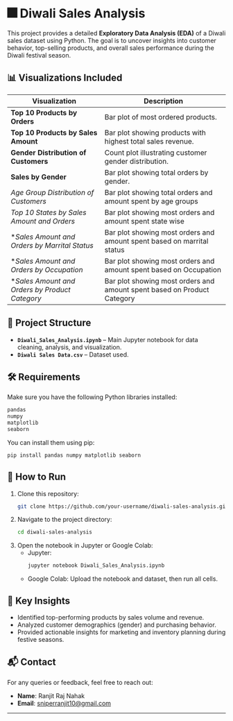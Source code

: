 # 🎆 Diwali Sales Analysis

This project provides a detailed **Exploratory Data Analysis (EDA)** of a Diwali sales dataset using Python. The goal is to uncover insights into customer behavior, top-selling products, and overall sales performance during the Diwali festival season.

## 📊 Visualizations Included

| Visualization                            | Description                                                   |
|-----------------------------------------|---------------------------------------------------------------|
| **Top 10 Products by Orders**           | Bar plot of most ordered products.                            |
| **Top 10 Products by Sales Amount**     | Bar plot showing products with highest total sales revenue.  |
| **Gender Distribution of Customers**    | Count plot illustrating customer gender distribution.         |
| **Sales by Gender**                     | Bar plot showing total orders by gender.                      |
| *Age Group Distribution of Customers* | Bar plot showing total orders and amount spent by age groups          |
| *Top 10 States by Sales Amount and Orders* | Bar plot showing most orders and amount spent state wise         |
| **Sales Amount and Orders by Marrital Status* | Bar plot showing most orders and amount spent based on marrital status         |
| **Sales Amount and Orders by Occupation* | Bar plot showing most orders and amount spent based on Occupation        |
| **Sales Amount and Orders by Product Category* | Bar plot showing most orders and amount spent based on Product Category        |

## 📁 Project Structure

- **`Diwali_Sales_Analysis.ipynb`** – Main Jupyter notebook for data cleaning, analysis, and visualization.
- **`Diwali Sales Data.csv`** – Dataset used.

## 🛠️ Requirements

Make sure you have the following Python libraries installed:

```bash
pandas
numpy
matplotlib
seaborn
```

You can install them using pip:

```bash
pip install pandas numpy matplotlib seaborn
```

## 🚀 How to Run

1. Clone this repository:
   ```bash
   git clone https://github.com/your-username/diwali-sales-analysis.git
   ```
2. Navigate to the project directory:
   ```bash
   cd diwali-sales-analysis
   ```
3. Open the notebook in Jupyter or Google Colab:
   - Jupyter:
     ```bash
     jupyter notebook Diwali_Sales_Analysis.ipynb
     ```
   - Google Colab: Upload the notebook and dataset, then run all cells.

## 📌 Key Insights

- Identified top-performing products by sales volume and revenue.
- Analyzed customer demographics (gender) and purchasing behavior.
- Provided actionable insights for marketing and inventory planning during festive seasons.

## 📬 Contact

For any queries or feedback, feel free to reach out:
- **Name**: Ranjit Raj Nahak
- **Email**: sniperranjit10@gmail.com

---
